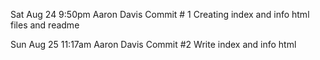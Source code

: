 Sat Aug 24 9:50pm
Aaron Davis
Commit # 1
Creating index and info html files and readme

Sun Aug 25 11:17am
Aaron Davis
Commit #2
Write index and info html

